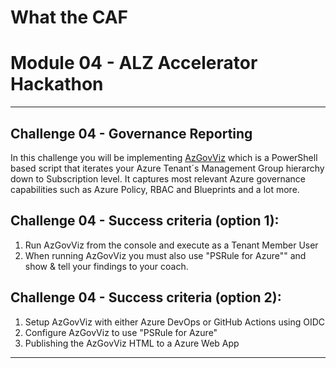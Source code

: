 # What the CAF

# Module 04 - ALZ Accelerator Hackathon

---

## Challenge 04 - Governance Reporting

In this challenge you will be implementing [AzGovViz](https://github.com/JulianHayward/Azure-MG-Sub-Governance-Reporting) which is a PowerShell based script that iterates your Azure Tenant´s Management Group hierarchy down to Subscription level. It captures most relevant Azure governance capabilities such as Azure Policy, RBAC and Blueprints and a lot more.

## Challenge 04 - Success criteria (option 1):

1. Run AzGovViz from the console and execute as a Tenant Member User
2. When running AzGovViz you must also use "PSRule for Azure"" and show & tell your findings to your coach.

## Challenge 04 - Success criteria (option 2):

1. Setup AzGovViz with either Azure DevOps or GitHub Actions using OIDC
2. Configure AzGovViz to use "PSRule for Azure"
3. Publishing the AzGovViz HTML to a Azure Web App

---

## 
